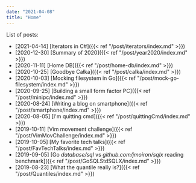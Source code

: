 ```yaml
---
date: "2021-04-08"
title: "Home"
---
```


List of posts:

* [2021-04-14] [Iterators in C#]({{< ref "/post/iterators/index.md" >}})
* [2020-12-30] [Summary of 2020]({{< ref "/post/year2020/index.md" >}})
* [2020-11-11] [Home DB]({{< ref "/post/home-db/index.md" >}})
* [2020-10-25] [Goodbye Całka]({{< ref "/post/calka/index.md" >}})
* [2020-10-03] [Mocking filesystem in Go]({{< ref "/post/mock-go-filesystem/index.md" >}})
* [2020-09-25] [Building a small form factor PC]({{< ref "/post/minipc/index.md" >}})
* [2020-08-24] [Writing a blog on smartphone]({{< ref "/post/smartphone/index.md" >}})
* [2020-08-05] [I'm quitting cmd]({{< ref "/post/quittingCmd/index.md" >}})
* [2019-10-11] [Vim movement challenge]({{< ref "/post/VimMovChallenge/index.md" >}})
* [2019-10-05] [My favorite tech talks]({{< ref "/post/FavTechTalks/index.md" >}})
* [2019-09-05] [Go *database/sql* vs *github.com/jmoiron/sqlx* reading
  benchmark]({{< ref "/post/GoSQLStdSQLX/index.md" >}})
* [2019-08-23] [What the quantile really is?]({{< ref "/post/Quantiles/index.md" >}})
